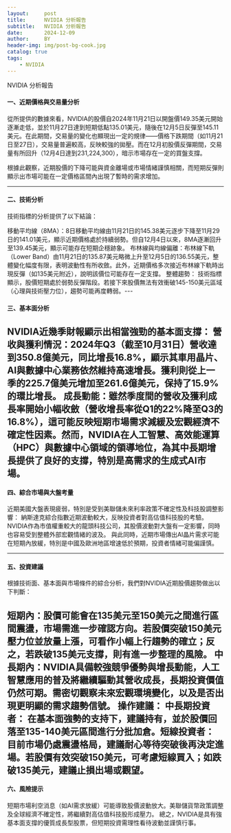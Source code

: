 ```yaml
---
layout:     post
title:      NVIDIA 分析報告
subtitle:   NVIDIA 分析報告
date:       2024-12-09
author:     BY
header-img: img/post-bg-cook.jpg
catalog: true
tags:
    - NVIDIA
---
```




NVIDIA 分析報告

#### 一、近期價格與交易量分析
從所提供的數據來看，NVIDIA的股價自2024年11月21日以開盤價149.35美元開始逐漸走低，並於11月27日達到短期低點135.01美元，隨後在12月5日反彈至145.11美元。在此期間，交易量的變化也顯現出一定的規律——價格下跌期間（如11月21日至27日），交易量普遍較高，反映較強的拋壓。而在12月初股價反彈期間，交易量有所回升（12月4日達到231,224,300），暗示市場存在一定的買盤支撐。

根據此觀察，近期股價的下降可能與資金離場或市場情緒謹慎相關，而短期反彈則顯示出市場可能在一定價格區間內出現了暫時的需求增加。

---

#### 二、技術分析
技術指標的分析提供了以下結論：

移動平均線（8MA）：8日移動平均線由11月21日的145.38美元逐步下降至11月29日的141.01美元，顯示近期價格處於持續弱勢。但自12月4日以來，8MA逐漸回升至139.45美元，顯示可能存在短期企穩跡象。
布林線與均線偏離：布林線下軌（Lower Band）由11月21日的135.87美元略微上升至12月5日的136.55美元，整體變化幅度有限，表明波動性有所收斂。此外，近期價格多次接近布林線下軌時出現反彈（如135美元附近），說明該價位可能存在一定支撐。
整體趨勢：
技術指標顯示，股價短期處於弱勢反彈階段。若接下來股價無法有效衝破145-150美元區域（心理與技術壓力位），趨勢可能再度轉弱。---

#### 三、基本面分析
NVIDIA近幾季財報顯示出相當強勁的基本面支撐：
營收與獲利情況：2024年Q3（截至10月31日）營收達到350.8億美元，同比增長16.8%，顯示其車用晶片、AI與數據中心業務依然維持高速增長。獲利則從上一季的225.7億美元增加至261.6億美元，保持了15.9%的環比增長。
成長動能：雖然季度間的營收及獲利成長率開始小幅收斂（營收增長率從Q1的22%降至Q3的16.8%），這可能反映短期市場需求減緩及宏觀經濟不確定性因素。然而，NVIDIA在人工智慧、高效能運算（HPC）與數據中心領域的領導地位，為其中長期增長提供了良好的支撐，特別是高需求的生成式AI市場。
---

#### 四、綜合市場與大盤考量
近期美國大盤表現疲弱，特別是受到美聯儲未來利率政策不確定性及科技股調整影響：
納斯達克綜合指數近期波動較大，反映投資者對高估值科技股的考驗。NVIDIA作為市值權重較大的龍頭科技公司，其股價波動對大盤有一定影響，同時也容易受到整體外部宏觀情緒的波及。
與此同時，近期市場傳出AI晶片需求可能在短期內放緩，特別是中國及歐洲地區增速低於預期，投資者情緒可能偏謹慎。

---

#### 五、投資建議
根據技術面、基本面與市場條件的綜合分析，我們對NVIDIA近期股價趨勢做出以下判斷：

短期內：股價可能會在135美元至150美元之間進行區間震盪，市場需進一步確認方向。若股價突破150美元壓力位並放量上漲，可看作小幅上行趨勢的確立；反之，若跌破135美元支撐，則有進一步整理的風險。
中長期內：NVIDIA具備較強競爭優勢與增長動能，人工智慧應用的普及將繼續驅動其營收成長，長期投資價值仍然可期。需密切觀察未來宏觀環境變化，以及是否出現更明顯的需求趨勢信號。
操作建議：
中長期投資者： 在基本面強勢的支持下，建議持有，並於股價回落至135-140美元區間進行分批加倉。短線投資者： 目前市場仍處震盪格局，建議耐心等待突破後再決定進場。若股價有效突破150美元，可考慮短線買入；如跌破135美元，建議止損出場或觀望。
---

#### 六、風險提示
短期市場利空消息（如AI需求放緩）可能導致股價波動放大。美聯儲貨幣政策調整及全球經濟不確定性，將繼續對高估值科技股形成壓力。
總之，NVIDIA是具有強基本面支撐的優質成長型股票，但短期投資需理性看待波動並謹慎行事。
